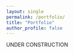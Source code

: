 ```yaml
---
layout: single
permalink: /portfolio/
title: "Portfolio"
author_profile: false
---
```



UNDER CONSTRUCTION